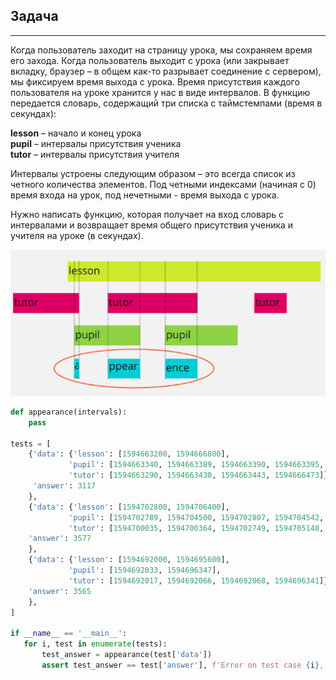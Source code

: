 
## Задача
***
Когда пользователь заходит на страницу урока, мы сохраняем время его захода. Когда пользователь выходит с урока
(или закрывает вкладку, браузер – в общем как-то разрывает соединение с сервером), мы фиксируем время выхода с урока. 
Время присутствия каждого пользователя на уроке хранится у нас в виде интервалов. В функцию передается словарь,
содержащий три списка с таймстемпами (время в секундах):

__lesson__ – начало и конец урока  
__pupil__ – интервалы присутствия ученика  
__tutor__ – интервалы присутствия учителя  

Интервалы устроены следующим образом – это всегда список из четного количества элементов. Под четными индексами 
(начиная с 0) время входа на урок, под нечетными - время выхода с урока.

Нужно написать функцию, которая получает на вход словарь с интервалами и возвращает время общего присутствия ученика
и учителя на уроке (в секундах).

<p align="center">
  <img src="https://github.com/pryaniki/Jun-py-dev-task-3/blob/master/images/image.png?raw=true" width="1000" alt="Здесь должно быть фото"/>
</p>

```python
def appearance(intervals):
    pass

tests = [
    {'data': {'lesson': [1594663200, 1594666800],
             'pupil': [1594663340, 1594663389, 1594663390, 1594663395, 1594663396, 1594666472],
             'tutor': [1594663290, 1594663430, 1594663443, 1594666473]},
     'answer': 3117
    },
    {'data': {'lesson': [1594702800, 1594706400],
             'pupil': [1594702789, 1594704500, 1594702807, 1594704542, 1594704512, 1594704513, 1594704564, 1594705150, 1594704581, 1594704582, 1594704734, 1594705009, 1594705095, 1594705096, 1594705106, 1594706480, 1594705158, 1594705773, 1594705849, 1594706480, 1594706500, 1594706875, 1594706502, 1594706503, 1594706524, 1594706524, 1594706579, 1594706641],
             'tutor': [1594700035, 1594700364, 1594702749, 1594705148, 1594705149, 1594706463]},
    'answer': 3577
    },
    {'data': {'lesson': [1594692000, 1594695600],
             'pupil': [1594692033, 1594696347],
             'tutor': [1594692017, 1594692066, 1594692068, 1594696341]},
    'answer': 3565
    },
]

if __name__ == '__main__':
   for i, test in enumerate(tests):
       test_answer = appearance(test['data'])
       assert test_answer == test['answer'], f'Error on test case {i}, got {test_answer}, expected {test["answer"]}'
```